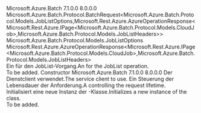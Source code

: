 <Type Name="JobListBatchRequest" FullName="Microsoft.Azure.Batch.Protocol.BatchRequests.JobListBatchRequest">
  <TypeSignature Language="C#" Value="public class JobListBatchRequest : Microsoft.Azure.Batch.Protocol.BatchRequest&lt;Microsoft.Azure.Batch.Protocol.Models.JobListOptions,Microsoft.Rest.Azure.AzureOperationResponse&lt;Microsoft.Rest.Azure.IPage&lt;Microsoft.Azure.Batch.Protocol.Models.CloudJob&gt;,Microsoft.Azure.Batch.Protocol.Models.JobListHeaders&gt;&gt;" />
  <TypeSignature Language="ILAsm" Value=".class public auto ansi beforefieldinit JobListBatchRequest extends Microsoft.Azure.Batch.Protocol.BatchRequest`2&lt;class Microsoft.Azure.Batch.Protocol.Models.JobListOptions, class Microsoft.Rest.Azure.AzureOperationResponse`2&lt;class Microsoft.Rest.Azure.IPage`1&lt;class Microsoft.Azure.Batch.Protocol.Models.CloudJob&gt;, class Microsoft.Azure.Batch.Protocol.Models.JobListHeaders&gt;&gt;" />
  <TypeSignature Language="DocId" Value="T:Microsoft.Azure.Batch.Protocol.BatchRequests.JobListBatchRequest" />
  <TypeSignature Language="VB.NET" Value="Public Class JobListBatchRequest&#xA;Inherits BatchRequest(Of JobListOptions, AzureOperationResponse(Of IPage(Of CloudJob), JobListHeaders))" />
  <TypeSignature Language="F#" Value="type JobListBatchRequest = class&#xA;    inherit BatchRequest&lt;JobListOptions, AzureOperationResponse&lt;IPage&lt;CloudJob&gt;, JobListHeaders&gt;&gt;" />
  <AssemblyInfo>
    <AssemblyName>Microsoft.Azure.Batch</AssemblyName>
    <AssemblyVersion>7.1.0.0</AssemblyVersion>
    <AssemblyVersion>8.0.0.0</AssemblyVersion>
  </AssemblyInfo>
  <Base>
    <BaseTypeName>Microsoft.Azure.Batch.Protocol.BatchRequest&lt;Microsoft.Azure.Batch.Protocol.Models.JobListOptions,Microsoft.Rest.Azure.AzureOperationResponse&lt;Microsoft.Rest.Azure.IPage&lt;Microsoft.Azure.Batch.Protocol.Models.CloudJob&gt;,Microsoft.Azure.Batch.Protocol.Models.JobListHeaders&gt;&gt;</BaseTypeName>
    <BaseTypeArguments>
      <BaseTypeArgument TypeParamName="TOptions">Microsoft.Azure.Batch.Protocol.Models.JobListOptions</BaseTypeArgument>
      <BaseTypeArgument TypeParamName="TResponse">Microsoft.Rest.Azure.AzureOperationResponse&lt;Microsoft.Rest.Azure.IPage&lt;Microsoft.Azure.Batch.Protocol.Models.CloudJob&gt;,Microsoft.Azure.Batch.Protocol.Models.JobListHeaders&gt;</BaseTypeArgument>
    </BaseTypeArguments>
  </Base>
  <Interfaces />
  <Docs>
    <summary>
            <span data-ttu-id="89650-101">Ein <see cref="T:Microsoft.Azure.Batch.Protocol.IBatchRequest" /> für den JobList-Vorgang.</span><span class="sxs-lookup"><span data-stu-id="89650-101">An <see cref="T:Microsoft.Azure.Batch.Protocol.IBatchRequest" /> for the JobList operation.</span></span>
            </summary>
    <remarks>To be added.</remarks>
  </Docs>
  <Members>
    <Member MemberName=".ctor">
      <MemberSignature Language="C#" Value="public JobListBatchRequest (Microsoft.Azure.Batch.Protocol.BatchServiceClient serviceClient, System.Threading.CancellationToken cancellationToken);" />
      <MemberSignature Language="ILAsm" Value=".method public hidebysig specialname rtspecialname instance void .ctor(class Microsoft.Azure.Batch.Protocol.BatchServiceClient serviceClient, valuetype System.Threading.CancellationToken cancellationToken) cil managed" />
      <MemberSignature Language="DocId" Value="M:Microsoft.Azure.Batch.Protocol.BatchRequests.JobListBatchRequest.#ctor(Microsoft.Azure.Batch.Protocol.BatchServiceClient,System.Threading.CancellationToken)" />
      <MemberSignature Language="F#" Value="new Microsoft.Azure.Batch.Protocol.BatchRequests.JobListBatchRequest : Microsoft.Azure.Batch.Protocol.BatchServiceClient * System.Threading.CancellationToken -&gt; Microsoft.Azure.Batch.Protocol.BatchRequests.JobListBatchRequest" Usage="new Microsoft.Azure.Batch.Protocol.BatchRequests.JobListBatchRequest (serviceClient, cancellationToken)" />
      <MemberType>Constructor</MemberType>
      <AssemblyInfo>
        <AssemblyName>Microsoft.Azure.Batch</AssemblyName>
        <AssemblyVersion>7.1.0.0</AssemblyVersion>
        <AssemblyVersion>8.0.0.0</AssemblyVersion>
      </AssemblyInfo>
      <Parameters>
        <Parameter Name="serviceClient" Type="Microsoft.Azure.Batch.Protocol.BatchServiceClient" />
        <Parameter Name="cancellationToken" Type="System.Threading.CancellationToken" />
      </Parameters>
      <Docs>
        <param name="serviceClient"><span data-ttu-id="89650-102">Der Dienstclient verwendet.</span><span class="sxs-lookup"><span data-stu-id="89650-102">The service client to use.</span></span></param>
        <param name="cancellationToken"><span data-ttu-id="89650-103">Ein <see cref="T:System.Threading.CancellationToken" /> Steuerung der Lebensdauer der Anforderung.</span><span class="sxs-lookup"><span data-stu-id="89650-103">A <see cref="T:System.Threading.CancellationToken" /> controlling the request lifetime.</span></span></param>
        <summary>
            <span data-ttu-id="89650-104">Initialisiert eine neue Instanz der <see cref="T:Microsoft.Azure.Batch.Protocol.BatchRequests.JobListBatchRequest" />-Klasse.</span><span class="sxs-lookup"><span data-stu-id="89650-104">Initializes a new instance of the <see cref="T:Microsoft.Azure.Batch.Protocol.BatchRequests.JobListBatchRequest" /> class.</span></span>
            </summary>
        <remarks>To be added.</remarks>
      </Docs>
    </Member>
  </Members>
</Type>